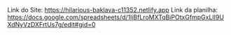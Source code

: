 Link do Site: https://hilarious-baklava-c11352.netlify.app
Link da planilha: https://docs.google.com/spreadsheets/d/1ljBfLroMXTqBiPOtxGfmpGxLlI9UXdNyVzDXFrtUs7g/edit#gid=0
